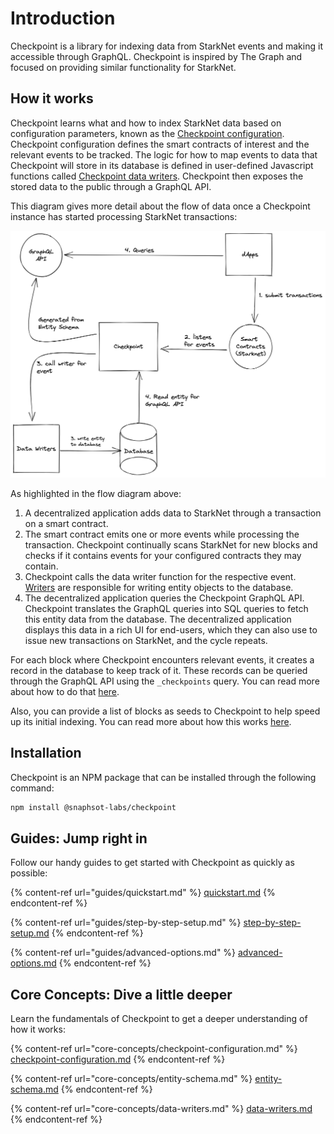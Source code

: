 # Introduction

Checkpoint is a library for indexing data from StarkNet events and making it accessible through GraphQL. Checkpoint is inspired by The Graph and focused on providing similar functionality for StarkNet.

## How it works

Checkpoint learns what and how to index StarkNet data based on configuration parameters, known as the [Checkpoint configuration](core-concepts/checkpoint-configuration.md). Checkpoint configuration defines the smart contracts of interest and the relevant events to be tracked. The logic for how to map events to data that Checkpoint will store in its database is defined in user-defined Javascript functions called [Checkpoint data writers](core-concepts/data-writers.md). Checkpoint then exposes the stored data to the public through a GraphQL API.

This diagram gives more detail about the flow of data once a Checkpoint instance has started processing StarkNet transactions:

![Checkpoint Flow Diagram](.gitbook/assets/image.png)

As highlighted in the flow diagram above:

1. A decentralized application adds data to StarkNet through a transaction on a smart contract.
2. The smart contract emits one or more events while processing the transaction. Checkpoint continually scans StarkNet for new blocks and checks if it contains events for your configured contracts they may contain.
3. Checkpoint calls the data writer function for the respective event. [Writers](core-concepts/data-writers.md) are responsible for writing entity objects to the database.
4. The decentralized application queries the Checkpoint GraphQL API. Checkpoint translates the GraphQL queries into SQL queries to fetch this entity data from the database. The decentralized application displays this data in a rich UI for end-users, which they can also use to issue new transactions on StarkNet, and the cycle repeats.

For each block where Checkpoint encounters relevant events, it creates a record in the database to keep track of it. These records can be queried through the GraphQL API using the `_checkpoints` query. You can read more about how to do that [here](core-concepts/internal-data-query.md#2.-\_checkpoint-and-\_checkpoints-query-fields).&#x20;

Also, you can provide a list of blocks as seeds to Checkpoint to help speed up its initial indexing. You can read more about how this works [here](guides/speeding-up-indexing.md).

## Installation

Checkpoint is an NPM package that can be installed through the following command:

```bash
npm install @snaphsot-labs/checkpoint
```

## Guides: Jump right in

Follow our handy guides to get started with Checkpoint as quickly as possible:

{% content-ref url="guides/quickstart.md" %}
[quickstart.md](guides/quickstart.md)
{% endcontent-ref %}

{% content-ref url="guides/step-by-step-setup.md" %}
[step-by-step-setup.md](guides/step-by-step-setup.md)
{% endcontent-ref %}

{% content-ref url="guides/advanced-options.md" %}
[advanced-options.md](guides/advanced-options.md)
{% endcontent-ref %}

## Core Concepts: Dive a little deeper

Learn the fundamentals of Checkpoint to get a deeper understanding of how it works:

{% content-ref url="core-concepts/checkpoint-configuration.md" %}
[checkpoint-configuration.md](core-concepts/checkpoint-configuration.md)
{% endcontent-ref %}

{% content-ref url="core-concepts/entity-schema.md" %}
[entity-schema.md](core-concepts/entity-schema.md)
{% endcontent-ref %}

{% content-ref url="core-concepts/data-writers.md" %}
[data-writers.md](core-concepts/data-writers.md)
{% endcontent-ref %}
